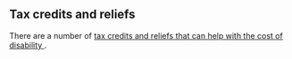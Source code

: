 ##  Tax credits and reliefs

There are a number of [ tax credits and reliefs that can help with the cost of
disability
](https://www.citizensinformation.ie/en/money_and_tax/tax/tax_credits_and_reliefs_for_people_with_disabilities/)
.
